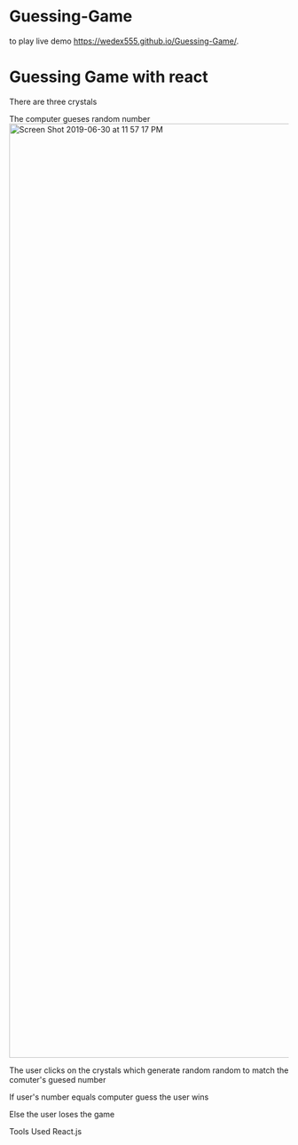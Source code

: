 # Guessing-Game
to play live demo https://wedex555.github.io/Guessing-Game/. <br>
# Guessing Game with react <br>
There are three crystals 

The computer gueses random number
<img width="1680" alt="Screen Shot 2019-06-30 at 11 57 17 PM" src="https://user-images.githubusercontent.com/46644726/60417225-c4c1a180-9b94-11e9-86f5-61f8e853e22b.png">


The user clicks on the crystals which generate random random to match the comuter's guesed number

If user's number equals computer guess the user wins

Else the user loses the game

Tools Used
React.js
